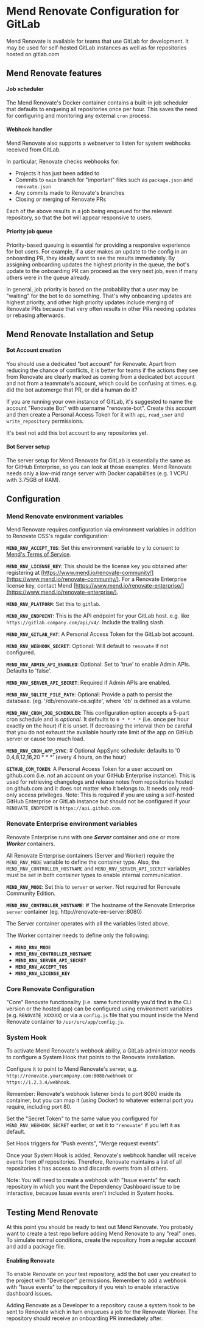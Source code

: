 # Mend Renovate Configuration for GitLab

Mend Renovate is available for teams that use GitLab for development.
It may be used for self-hosted GitLab instances as well as for repositories hosted on gitlab.com

## Mend Renovate features

#### Job scheduler

The Mend Renovate's Docker container contains a built-in job scheduler that defaults to enqueing all repositories once per hour.
This saves the need for configuring and monitoring any external `cron` process.

#### Webhook handler

Mend Renovate also supports a webserver to listen for system webhooks received from GitLab.

In particular, Renovate checks webhooks for:

- Projects it has just been added to
- Commits to `main` branch for "important" files such as `package.json` and `renovate.json`
- Any commits made to Renovate's branches
- Closing or merging of Renovate PRs

Each of the above results in a job being enqueued for the relevant repository, so that the bot will appear responsive to users.

#### Priority job queue

Priority-based queuing is essential for providing a responsive experience for bot users.
For example, if a user makes an update to the config in an onboarding PR, they ideally want to see the results immediately.
By assigning onboarding updates the highest priority in the queue, the bot's update to the onboarding PR can proceed as the very next job, even if many others were in the queue already.

In general, job priority is based on the probability that a user may be "waiting" for the bot to do something.
That's why onboarding updates are highest priority, and other high priority updates include merging of Renovate PRs because that very often results in other PRs needing updates or rebasing afterwards.

## Mend Renovate Installation and Setup

#### Bot Account creation

You should use a dedicated "bot account" for Renovate.
Apart from reducing the chance of conflicts, it is better for teams if the actions they see from Renovate are clearly marked as coming from a dedicated bot account and not from a teammate's account, which could be confusing at times.
e.g. did the bot automerge that PR, or did a human do it?

If you are running your own instance of GitLab, it's suggested to name the account "Renovate Bot" with username "renovate-bot".
Create this account and then create a Personal Access Token for it with `api`, `read_user` and `write_repository` permissions.

It's best not add this bot account to any repositories yet.

#### Bot Server setup

The server setup for Mend Renovate for GitLab is essentially the same as for GitHub Enterprise, so you can look at those examples.
Mend Renovate needs only a low-mid range server with Docker capabilities (e.g. 1 VCPU with 3.75GB of RAM).

## Configuration

### Mend Renovate environment variables

Mend Renovate requires configuration via environment variables in addition to Renovate OSS's regular configuration:

**`MEND_RNV_ACCEPT_TOS`**: Set this environment variable to `y` to consent to [Mend's Terms of Service](https://www.mend.io/terms-of-service/).

**`MEND_RNV_LICENSE_KEY`**: This should be the license key you obtained after registering at [https://www.mend.io/renovate-community/](https://www.mend.io/renovate-community/).
For a Renovate Enterprise license key, contact Mend [https://www.mend.io/renovate-enterprise/](https://www.mend.io/renovate-enterprise/).

**`MEND_RNV_PLATFORM`**: Set this to `gitlab`.

**`MEND_RNV_ENDPOINT`**: This is the API endpoint for your GitLab host. e.g. like `https://gitlab.company.com/api/v4/`. Include the trailing slash.

**`MEND_RNV_GITLAB_PAT`**: A Personal Access Token for the GitLab bot account.

**`MEND_RNV_WEBHOOK_SECRET`**: Optional: Will default to `renovate` if not configured.

**`MEND_RNV_ADMIN_API_ENABLED`**: Optional: Set to 'true' to enable Admin APIs. Defaults to 'false'.

**`MEND_RNV_SERVER_API_SECRET`**: Required if Admin APIs are enabled.

**`MEND_RNV_SQLITE_FILE_PATH`**: Optional: Provide a path to persist the database. (eg. '/db/renovate-ce.sqlite', where 'db' is defined as a volume.

**`MEND_RNV_CRON_JOB_SCHEDULER`**: This configuration option accepts a 5-part cron schedule and is _optional_. It defaults to `0 * * * *` (i.e. once per hour exactly on the hour) if it is unset. If decreasing the interval then be careful that you do not exhaust the available hourly rate limit of the app on GitHub server or cause too much load.

**`MEND_RNV_CRON_APP_SYNC`**: # Optional AppSync schedule: defaults to '0 0,4,8,12,16,20 \* \* \*' (every 4 hours, on the hour)

**`GITHUB_COM_TOKEN`**: A Personal Access Token for a user account on github.com (i.e. _not_ an account on your GitHub Enterprise instance). This is used for retrieving changelogs and release notes from repositories hosted on github.com and it does not matter who it belongs to. It needs only read-only access privileges. Note: This is required if you are using a self-hosted GitHub Enterprise or GitLab instance but should not be configured if your `RENOVATE_ENDPOINT` is `https://api.github.com`.

### Renovate Enterprise environment variables

Renovate Enterprise runs with one **_Server_** container and one or more **_Worker_** containers.

All Renovate Enterprise containers (Server and Worker) require the `MEND_RNV_MODE` variable to define the container type.
Also, the `MEND_RNV_CONTROLLER_HOSTNAME` and `MEND_RNV_SERVER_API_SECRET` variables must be set in both container types to enable internal communication.

**`MEND_RNV_MODE`**: Set this to `server` or `worker`. Not required for Renovate Community Edition.

**`MEND_RNV_CONTROLLER_HOSTNAME`**: # The hostname of the Renovate Enterprise `server` container (eg. http://renovate-ee-server:8080)<br/>

The Server container operates with all the variables listed above.

The Worker container needs to define only the following:

* **`MEND_RNV_MODE`**
* **`MEND_RNV_CONTROLLER_HOSTNAME`**
* **`MEND_RNV_SERVER_API_SECRET`**
* **`MEND_RNV_ACCEPT_TOS`**
* **`MEND_RNV_LICENSE_KEY`**

### Core Renovate Configuration

"Core" Renovate functionality (i.e. same functionality you'd find in the CLI version or the hosted app) can be configured using environment variables (e.g. `RENOVATE_XXXXXX`) or via a `config.js` file that you mount inside the Mend Renovate container to `/usr/src/app/config.js`.

### System Hook

To activate Mend Renovate's webhook ability, a GitLab administrator needs to configure a System Hook that points to the Renovate installation.

Configure it to point to Mend Renovate's server, e.g. `http://renovate.yourcompany.com:8080/webhook` or `https://1.2.3.4/webhook`.

Remember: Renovate's webhook listener binds to port 8080 inside its container, but you can map it (using Docker) to whatever external port you require, including port 80.

Set the "Secret Token" to the same value you configured for `MEND_RNV_WEBHOOK_SECRET` earlier, or set it to `"renovate"` if you left it as default.

Set Hook triggers for "Push events", "Merge request events".

Once your System Hook is added, Renovate's webhook handler will receive events from _all_ repositories.
Therefore, Renovate maintains a list of all repositories it has access to and discards events from all others.

Note: You will need to create a webhook with "Issue events" for each repository in which you want the Dependency Dashboard issue to be interactive, because Issue events aren't included in System hooks.

## Testing Mend Renovate

At this point you should be ready to test out Mend Renovate.
You probably want to create a test repo before adding Mend Renovate to any "real" ones.
To simulate normal conditions, create the repository from a regular account and add a package file.

#### Enabling Renovate

To enable Renovate on your test repository, add the bot user you created to the project with "Developer" permissions.
Remember to add a webhook with "Issue events" to the repository if you wish to enable interactive dashboard issues.

Adding Renovate as a Developer to a repository cause a system hook to be sent to Renovate which in turn enqueues a job for the Renovate Worker.
The repository should receive an onboarding PR immediately after.
